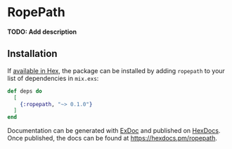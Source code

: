 # RopePath

**TODO: Add description**

## Installation

If [available in Hex](https://hex.pm/docs/publish), the package can be installed
by adding `ropepath` to your list of dependencies in `mix.exs`:

```elixir
def deps do
  [
    {:ropepath, "~> 0.1.0"}
  ]
end
```

Documentation can be generated with [ExDoc](https://github.com/elixir-lang/ex_doc)
and published on [HexDocs](https://hexdocs.pm). Once published, the docs can
be found at <https://hexdocs.pm/ropepath>.

